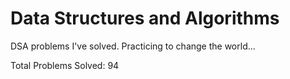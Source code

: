 # Data Structures and Algorithms
DSA problems I've solved. Practicing to change the world...

Total Problems Solved: 94
